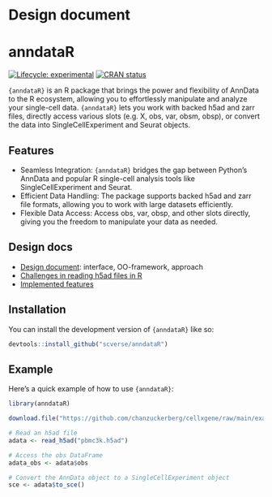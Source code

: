 # Design document

<!-- README.md is generated from README.qmd. Please edit that file -->

# anndataR

<!-- badges: start -->

[![Lifecycle:
experimental](https://img.shields.io/badge/lifecycle-experimental-orange.svg)](https://lifecycle.r-lib.org/articles/stages.html#experimental)
[![CRAN
status](https://www.r-pkg.org/badges/version/anndataR.png)](https://CRAN.R-project.org/package=anndataR)
<!-- badges: end -->

`{anndataR}` is an R package that brings the power and flexibility of
AnnData to the R ecosystem, allowing you to effortlessly manipulate and
analyze your single-cell data. `{anndataR}` lets you work with backed
h5ad and zarr files, directly access various slots (e.g. X, obs, var,
obsm, obsp), or convert the data into SingleCellExperiment and Seurat
objects.

## Features

- Seamless Integration: `{anndataR}` bridges the gap between Python’s
  AnnData and popular R single-cell analysis tools like
  SingleCellExperiment and Seurat.
- Efficient Data Handling: The package supports backed h5ad and zarr
  file formats, allowing you to work with large datasets efficiently.
- Flexible Data Access: Access obs, var, obsp, and other slots directly,
  giving you the freedom to manipulate your data as needed.

## Design docs

- [Design document](doc/design.md): interface, OO-framework, approach
- [Challenges in reading h5ad files in R](doc/challenges.md)
- [Implemented features](doc/features.md)

## Installation

You can install the development version of `{anndataR}` like so:

``` r
devtools::install_github("scverse/anndataR")
```

## Example

Here’s a quick example of how to use `{anndataR}`:

``` r
library(anndataR)

download.file("https://github.com/chanzuckerberg/cellxgene/raw/main/example-dataset/pbmc3k.h5ad", "pbmc3k.h5ad")

# Read an h5ad file
adata <- read_h5ad("pbmc3k.h5ad")

# Access the obs DataFrame
adata_obs <- adata$obs

# Convert the AnnData object to a SingleCellExperiment object
sce <- adata$to_sce()
```
